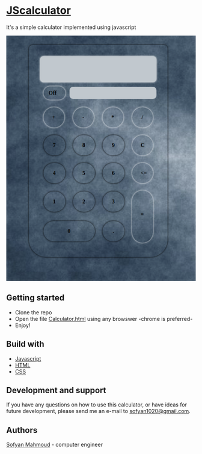 # [JScalculator](https://sofyan.netlify.com/calculator)
It's a simple calculator implemented using javascript

![interface](https://github.com/sofyanmahmoud0000/JScalculator/blob/master/interface.png)

## Getting started 
* Clone the repo
* Open the file <ins>Calculator.html</ins> using any browswer -chrome is preferred- 
* Enjoy!

## Build with 
* [Javascript](https://www.geeksforgeeks.org/javascript-tutorial/)
* [HTML](https://www.geeksforgeeks.org/html-tutorials/)
* [CSS](https://www.geeksforgeeks.org/css-tutorials/)


## Development and support 
If you have any questions on how to use this calculator, or have ideas for future development, please send me an e-mail to sofyan1020@gmail.com.

## Authors 

[Sofyan Mahmoud](https://github.com/sofyanmahmoud0000) - computer engineer

